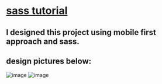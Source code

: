 # [sass tutorial](https://www.youtube.com/watch?v=roywYSEPSvc)  

## I designed this project using mobile first approach and sass.

## design pictures below:
![image](https://user-images.githubusercontent.com/39015459/149145590-c3e2fd32-d412-450b-851d-62e24b812823.png)
![image](https://user-images.githubusercontent.com/39015459/149145812-4e585196-bf58-48de-90ae-2b47def29d4d.png)
